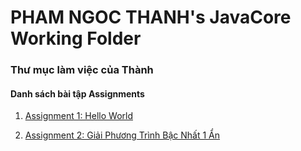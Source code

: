 # PHAM NGOC THANH's JavaCore Working Folder
### Thư mục làm việc của Thành
#### Danh sách bài tập Assignments

1. [Assignment 1: Hello World](https://github.com/FASTTRACKSE/FFSE1704.JavaCore/tree/master/ThanhCL/ThanhHelloWorld/src/fasttrackse/bai1/assignment)

2. [Assignment 2: Giải Phương Trình Bậc Nhất 1 Ẩn](https://github.com/FASTTRACKSE/FFSE1704.JavaCore/blob/master/ThanhCL/ThanhHelloWorld/src/fasttrackse/bai1/pratice/GiaiPhuongTrinhBacNhat.java)
